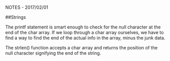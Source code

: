 NOTES - 2017/02/01

##Strings

The printf statement is smart enough to check for the null character at
the end of the char array. If we loop through a char array ourselves, we
have to find a way to find the end of the actual info in the array, minus
the junk data.

The strlen() function accepts a char array and returns the position of the
null character signifying the end of the string.
